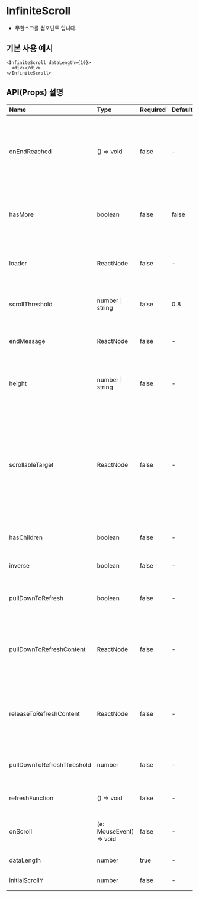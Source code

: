 # InfiniteScroll

- 무한스크롤 컴포넌트 입니다.

## 기본 사용 예시

```tsx
<InfiniteScroll dataLength={10}>
  <div></div>
</InfiniteScroll>
```

## API(Props) 설명

| Name                       | Type                    | Required | Default | Description                                                                                                                                                                    |
| :------------------------- | :---------------------- | :------- | :------ | :----------------------------------------------------------------------------------------------------------------------------------------------------------------------------- |
| onEndReached               | () => void              | false    | -       | 스크롤 영역 하단에 도달했을 때 호출하는 이벤트 <br>- 페이징을 위한 데이터 fetching에 사용                                                                                      |
| hasMore                    | boolean                 | false    | false   | 스크롤 영역 하단에 도달했을 때 `onEndReached` 이벤트를 호출할지 여부 결정                                                                                                      |
| loader                     | ReactNode               | false    | -       | 다음 데이터를 fetching하는 동안 보여줄 fallback UI 컴포넌트                                                                                                                    |
| scrollThreshold            | number \| string        | false    | 0.8     | InfiniteScroll이 다음에 호출할 시점을 정의하는 임계값                                                                                                                          |
| endMessage                 | ReactNode               | false    | -       | 스크롤 영역 하단에 도달했을 때 보여줄 메시지                                                                                                                                   |
| height                     | number \| string        | false    | -       | 고정 높이 스크롤 컨텐츠를 사용하고 싶은 경우, 그 때 지정할 높이값                                                                                                              |
| scrollableTarget           | ReactNode               | false    | -       | InfiniteScroll 구성 요소에 오버플로 스크롤바를 이미 제공하고 있는 (부모) DOM 요소에 대한 참조 <br>- DOM 요소의 ID를 등록하면, 해당 ID를 가진 DOM 요소가 스크롤 영역으로 사용됨 |
| hasChildren                | boolean                 | false    | -       | 스크롤 영역에 자식 요소가 있는지 여부                                                                                                                                          |
| inverse                    | boolean                 | false    | -       | InfiniteScroll을 최상단에 설정할지 여부                                                                                                                                        |
| pullDownToRefresh          | boolean                 | false    | -       | 화면을 아래로 당려 새로 고침 기능을 활성화할지 여부                                                                                                                            |
| pullDownToRefreshContent   | ReactNode               | false    | -       | 화면을 아래로 당겨 새로 고침 기능을 사용할 때, 새로 고침이 시작되기 전에 보여줄 컴포넌트                                                                                       |
| releaseToRefreshContent    | ReactNode               | false    | -       | 화면을 아래로 당겨 새로 고침 기능을 사용할 때, 새로 고침이 시작된 후 보여줄 컴포넌트                                                                                           |
| pullDownToRefreshThreshold | number                  | false    | -       | 사용자가 새로고침을 위해 당겨야 하는 최소 거리                                                                                                                                 |
| refreshFunction            | () => void              | false    | -       | 새로고침을 위해 호출하는 함수                                                                                                                                                  |
| onScroll                   | (e: MouseEvent) => void | false    | -       | 스크롤 이벤트가 발생할 때마다 호출되는 함수                                                                                                                                    |
| dataLength                 | number                  | true     | -       | 스크롤 영역의 데이터 길이                                                                                                                                                      |
| initialScrollY             | number                  | false    | -       | 초기 스크롤 위치                                                                                                                                                               |
